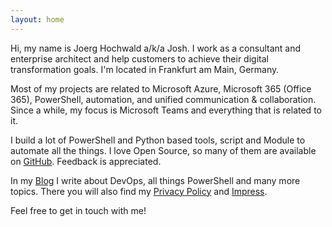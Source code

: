 ```yaml
---
layout: home
---
```


Hi, my name is Joerg Hochwald a/k/a Josh. I work as a consultant and enterprise architect and help customers to achieve their digital transformation goals. I'm located in Frankfurt am Main, Germany.

Most of my projects are related to Microsoft Azure, Microsoft 365 (Office 365), PowerShell, automation, and unified communication & collaboration. Since a while, my focus is Microsoft Teams and everything that is related to it.

I build a lot of PowerShell and Python based tools, script and Module to automate all the things. I love Open Source, so many of them are available on [GitHub](https://github.com/jhochwald?tab=repositories). Feedback is appreciated.

In my [Blog](https://hochwald.net) I write about DevOps, all things PowerShell and many more topics. There you will also find my [Privacy Policy](https://hochwald.net/privacy-policy/) and [Impress](https://hochwald.net/impress/).

Feel free to get in touch with me!
